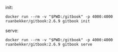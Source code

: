 init:

```
docker run --rm -v "$PWD:/gitbook" -p 4000:4000 ruanbekker/gitbook:2.6.9 gitbook init
```

serve:

```
docker run --rm -v "$PWD:/gitbook" -p 4000:4000 ruanbekker/gitbook:2.6.9 gitbook serve
```

